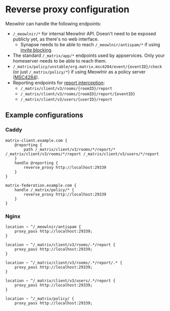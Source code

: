 # Reverse proxy configuration

Meowlnir can handle the following endpoints:

* `/_meowlnir/*` for internal Meowlnir API. Doesn't need to be exposed publicly
  yet, as there's no web interface.
  * Synapse needs to be able to reach `/_meowlnir/antispam/*`
    if using [invite blocking](./invite-blocking.md).
* The standard `/_matrix/app/*` endpoints used by appservices.
  Only your homeserver needs to be able to reach them.
* `/_matrix/policy/unstable/org.matrix.msc4284/event/{eventID}/check`
  (or just `/_matrix/policy/*`) if using Meowlnir as a policy server ([MSC4284]).
* Reporting endpoints for [report interception](./report-interception.md):
  * `/_matrix/client/v3/rooms/{roomID}/report`
  * `/_matrix/client/v3/rooms/{roomID}/report/{eventID}`
  * `/_matrix/client/v3/users/{userID}/report`

[MSC4284]: https://github.com/matrix-org/matrix-spec-proposals/pull/4284

## Example configurations

### Caddy
```Caddyfile
matrix-client.example.com {
    @reporting {
        path /_matrix/client/v3/rooms/*/report/* /_matrix/client/v3/rooms/*/report /_matrix/client/v3/users/*/report
    }
    handle @reporting {
        reverse_proxy http://localhost:29339
    }
}

matrix-federation.example.com {
    handle /_matrix/policy/* {
        reverse_proxy http://localhost:29339
    }
}
```

### Nginx
```Nginx
location ~ ^/_meowlnir/antispam {
    proxy_pass http://localhost:29339;
}

location ~ ^/_matrix/client/v3/rooms/.*/report {
    proxy_pass http://localhost:29339;
}

location ~ ^/_matrix/client/v3/rooms/.*/report/.* {
    proxy_pass http://localhost:29339;
}

location ~ ^/_matrix/client/v3/users/.*/report {
    proxy_pass http://localhost:29339;
}

location ~ ^/_matrix/policy/ {
    proxy_pass http://localhost:29339;
```